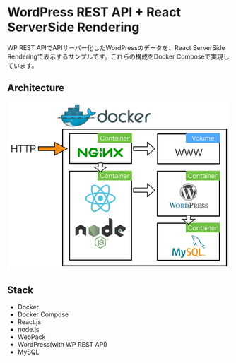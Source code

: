 # WordPress REST API + React ServerSide Rendering
WP REST APIでAPIサーバー化したWordPressのデータを、React ServerSide Renderingで表示するサンプルです。これらの構成をDocker Composeで実現しています。

## Architecture

![Architecture](./images/1.png)

## Stack
* Docker
* Docker Compose
* React.js
* node.js
* WebPack
* WordPress(with WP REST API)
* MySQL
